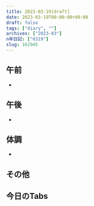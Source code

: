 ```yaml
---
title: 2023-03-19[draft]
date: 2023-03-19T00:00:00+09:00
draft: false
tags: ["diary", ""]
archives: ["2023-03"]
n年日記: ["0319"]
slug: 162945
---
```

## 午前
- 
## 午後
- 
## 体調
- 
## その他
## 今日のTabs
